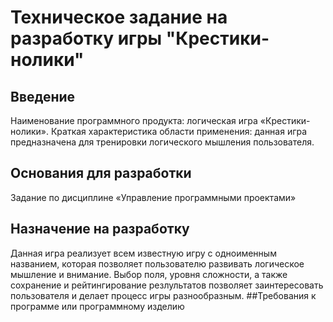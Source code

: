 # Техническое задание на разработку игры  "Крестики-нолики"
## Введение
Наименование программного продукта: логическая игра «Крестики-нолики».
Краткая характеристика области применения:  данная игра предназначена для тренировки логического мышления пользователя.
## Основания для разработки 
Задание по дисциплине «Управление программными проектами»
## Назначение на разработку
Данная игра реализует всем известную игру с одноименным названием, которая позволяет пользователю развивать логическое мышление и внимание. Выбор поля, уровня сложности, а также сохранение и рейтингирование резлультатов позволяет заинтересовать пользователя и делает процесс игры разнообразным. 
##Требования к программе или программному изделию
